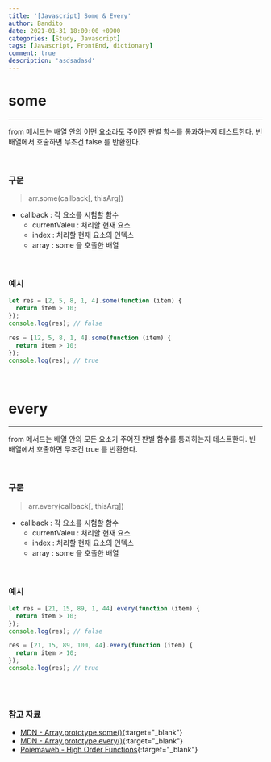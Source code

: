 ```yaml
---
title: '[Javascript] Some & Every'
author: Bandito
date: 2021-01-31 18:00:00 +0900
categories: [Study, Javascript]
tags: [Javascript, FrontEnd, dictionary]
comment: true
description: 'asdsadasd'
---
```


# some
***

from 메서드는 배열 안의 어떤 요소라도 주어진 판별 함수를 통과하는지 테스트한다.
빈 배열에서 호출하면 무조건 false 를 반환한다.

<br/>

### 구문 
> arr.some(callback[, thisArg])


+ callback : 각 요소를 시험할 함수
    - currentValeu : 처리할 현재 요소
    - index : 처리할 현재 요소의 인덱스
    - array : some 을 호출한 배열

<br/>

### 예시 

```javascript
let res = [2, 5, 8, 1, 4].some(function (item) {
  return item > 10;
});
console.log(res); // false

res = [12, 5, 8, 1, 4].some(function (item) {
  return item > 10;
});
console.log(res); // true
```

<br/>

# every
***

from 메서드는 배열 안의 모든 요소가 주어진 판별 함수를 통과하는지 테스트한다.
빈 배열에서 호출하면 무조건 true 를 반환한다.

<br/>

### 구문 
> arr.every(callback[, thisArg])



+ callback : 각 요소를 시험할 함수
    - currentValeu : 처리할 현재 요소
    - index : 처리할 현재 요소의 인덱스
    - array : some 을 호출한 배열

<br/>

### 예시 

```javascript
let res = [21, 15, 89, 1, 44].every(function (item) {
  return item > 10;
});
console.log(res); // false

res = [21, 15, 89, 100, 44].every(function (item) {
  return item > 10;
});
console.log(res); // true
```



<br/><br/>

### 참고 자료
+ [MDN - Array.prototype.some()](https://developer.mozilla.org/ko/docs/Web/JavaScript/Reference/Global_Objects/Array/some){:target="_blank"}
+ [MDN - Array.prototype.every()](https://developer.mozilla.org/ko/docs/Web/JavaScript/Reference/Global_Objects/Array/every){:target="_blank"}
+ [Poiemaweb - High Order Functions](https://poiemaweb.com/js-array-higher-order-function){:target="_blank"}